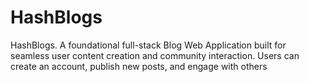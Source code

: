 # HashBlogs
HashBlogs. A foundational full-stack Blog Web Application built for seamless user content creation and community interaction. Users can create an account, publish new posts, and engage with others
